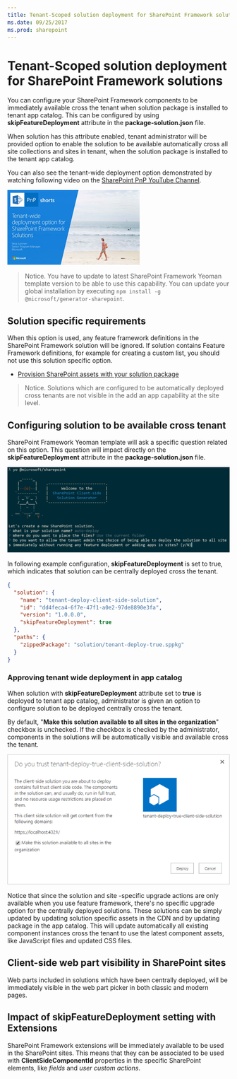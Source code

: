 ```yaml
---
title: Tenant-Scoped solution deployment for SharePoint Framework solutions
ms.date: 09/25/2017
ms.prod: sharepoint
---
```



# Tenant-Scoped solution deployment for SharePoint Framework solutions

You can configure your SharePoint Framework components to be immediately available cross the tenant when solution package is installed to tenant app catalog. This can be configured by using **skipFeatureDeployment** attribute in the **package-solution.json** file.

When solution has this attribute enabled, tenant administrator will be provided option to enable the solution to be available automatically cross all site collections and sites in tenant, when the solution package is installed to the tenant app catalog. 

You can also see the tenant-wide deployment option demonstrated by watching following video on the [SharePoint PnP YouTube Channel](https://www.youtube.com/watch?v=pemHOZCSwZI).

<a href="https://www.youtube.com/watch?v=pemHOZCSwZI&list=PLR9nK3mnD-OXZbEvTEPxzIOMGXj_aZKJG">
<img src="../images/tenant-deploy-youtube-video.png" alt="PnP Short Guidance video on tenant-wide deployment option" />
</a>

> Notice. You have to update to latest SharePoint Framework Yeoman template version to be able to use this capability. You can update your global installation by executing `npm install -g @microsoft/generator-sharepoint`. 

## Solution specific requirements

When this option is used, any feature framework definitions in the SharePoint Framework solution will be ignored. If solution contains Feature Framework definitions, for example for creating a custom list, you should not use this solution specific option.

* [Provision SharePoint assets with your solution package](#)

> Notice. Solutions which are configured to be automatically deployed cross tenants are not visible in the add an app capability at the site level. 

## Configuring solution to be available cross tenant

SharePoint Framework Yeoman template will ask a specific question related on this option. This question will impact directly on the **skipFeatureDeployment** attribute in the **package-solution.json** file. 

![Yeoman question around tenant deployed option](../images/tenant-deploy-yeoman.png)

In following example configuration, **skipFeatureDeployment** is set to true, which indicates that solution can be centrally deployed cross the tenant. 

```json
{
  "solution": {
    "name": "tenant-deploy-client-side-solution",
    "id": "dd4feca4-6f7e-47f1-a0e2-97de8890e3fa",
    "version": "1.0.0.0",
    "skipFeatureDeployment": true
  },
  "paths": {
    "zippedPackage": "solution/tenant-deploy-true.sppkg"
  }
}

```

### Approving tenant wide deployment in app catalog

When solution with **skipFeatureDeployment** attribute set to **true** is deployed to tenant app catalog, administrator is given an option to configure solution to be deployed centrally cross the tenant.

By default, "**Make this solution available to all sites in the organization**" checkbox is unchecked. If the checkbox is checked by the administrator, components in the solutions will be automatically visible and available cross the tenant. 

!["Make this solution available to all sites in the organization" setting visible when solution is deployed to app catalog](../images/tenant-deploy-app-catalog.png)

Notice that since the solution and site -specific upgrade actions are only available when you use feature framework, there's no specific upgrade option for the centrally deployed solutions. These solutions can be simply updated by updating solution specific assets in the CDN and by updating package in the app catalog. This will update automatically all existing component instances cross the tenant to use the latest component assets, like JavaScript files and updated CSS files.

## Client-side web part visibility in SharePoint sites

Web parts included in solutions which have been centrally deployed, will be immediately visible in the web part picker in both classic and modern pages. 

## Impact of skipFeatureDeployment setting with Extensions

SharePoint Framework extensions will be immediately available to be used in the SharePoint sites. This means that they can be associated to be used with **ClientSideComponentId** properties in the specific SharePoint elements, like *fields* and *user custom actions*. 

